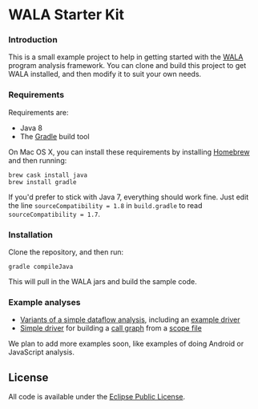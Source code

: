 WALA Starter Kit
=======

### Introduction

This is a small example project to help in getting started with the
[WALA](https://github.com/wala/WALA) program analysis framework.  You
can clone and build this project to get WALA installed, and then
modify it to suit your own needs.

### Requirements

Requirements are:

  * Java 8
  * The [Gradle](https://gradle.org/) build tool

On Mac OS X, you can install these requirements by installing
[Homebrew](https://brew.sh/) and then running:

    brew cask install java
    brew install gradle
    
If you'd prefer to stick with Java 7, everything should work fine.
Just edit the line `sourceCompatibility = 1.8` in `build.gradle` to
read `sourceCompatibility = 1.7`.

### Installation

Clone the repository, and then run:

    gradle compileJava
    
This will pull in the WALA jars and build the sample code.

### Example analyses

  *
    [Variants of a simple dataflow analysis](https://github.com/msridhar/WALA-start/tree/master/src/main/java/com/ibm/wala/examples/analysis/dataflow), including an [example driver](https://github.com/msridhar/WALA-start/blob/master/src/main/java/com/ibm/wala/examples/drivers/CSReachingDefsDriver.java)
  * [Simple driver](https://github.com/msridhar/WALA-start/blob/master/src/main/java/com/ibm/wala/examples/drivers/ScopeFileCallGraph.java) for building a [call graph](http://wala.sourceforge.net/wiki/index.php/UserGuide:CallGraph) from a [scope file](http://wala.sourceforge.net/wiki/index.php/UserGuide:AnalysisScope)
  
We plan to add more examples soon, like examples of doing Android or JavaScript analysis.

License
-------

All code is available under the [Eclipse Public License](http://www.eclipse.org/legal/epl-v10.html).
